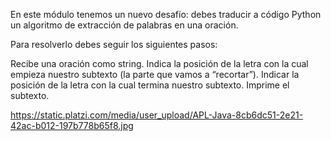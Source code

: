 En este módulo tenemos un nuevo desafío: debes traducir a código Python un algoritmo de extracción de palabras en una oración.

Para resolverlo debes seguir los siguientes pasos:

Recibe una oración como string.
Indica la posición de la letra con la cual empieza nuestro subtexto (la parte que vamos a “recortar”).
Indicar la posición de la letra con la cual termina nuestro subtexto.
Imprime el subtexto.
 
https://static.platzi.com/media/user_upload/APL-Java-8cb6dc51-2e21-42ac-b012-197b778b65f8.jpg
